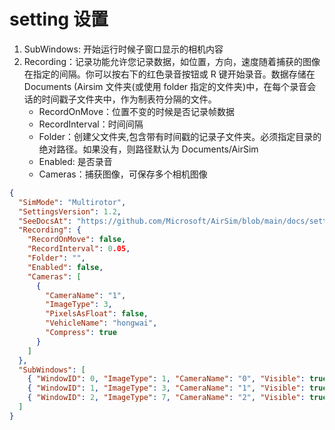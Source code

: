 # setting 设置

1. SubWindows: 开始运行时候子窗口显示的相机内容
2. Recording：记录功能允许您记录数据，如位置，方向，速度随着捕获的图像在指定的间隔。你可以按右下的红色录音按钮或 R 键开始录音。数据存储在 Documents (Airsim 文件夹(或使用 folder 指定的文件夹)中，在每个录音会话的时间戳子文件夹中，作为制表符分隔的文件。
   - RecordOnMove：位置不变的时候是否记录帧数据
   - RecordInterval：时间间隔
   - Folder：创建父文件夹,包含带有时间戳的记录子文件夹。必须指定目录的绝对路径。如果没有，则路径默认为 Documents/AirSim
   - Enabled: 是否录音
   - Cameras：捕获图像，可保存多个相机图像

```json
{
  "SimMode": "Multirotor",
  "SettingsVersion": 1.2,
  "SeeDocsAt": "https://github.com/Microsoft/AirSim/blob/main/docs/settings.md",
  "Recording": {
    "RecordOnMove": false,
    "RecordInterval": 0.05,
    "Folder": "",
    "Enabled": false,
    "Cameras": [
      {
        "CameraName": "1",
        "ImageType": 3,
        "PixelsAsFloat": false,
        "VehicleName": "hongwai",
        "Compress": true
      }
    ]
  },
  "SubWindows": [
    { "WindowID": 0, "ImageType": 1, "CameraName": "0", "Visible": true },
    { "WindowID": 1, "ImageType": 3, "CameraName": "1", "Visible": true },
    { "WindowID": 2, "ImageType": 7, "CameraName": "2", "Visible": true }
  ]
}
```
